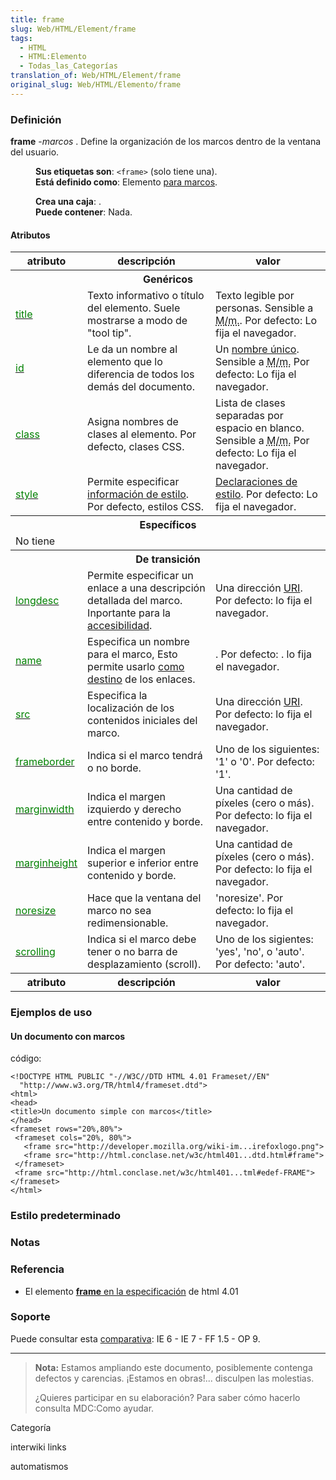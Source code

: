 ```yaml
---
title: frame
slug: Web/HTML/Element/frame
tags:
  - HTML
  - HTML:Elemento
  - Todas_las_Categorías
translation_of: Web/HTML/Element/frame
original_slug: Web/HTML/Elemento/frame
---
```

### Definición

**frame** -_marcos_ . Define la organización de los marcos dentro de la ventana del usuario.

<dl><dd><strong>Sus etiquetas son</strong>: <code>&#x3C;frame></code> (solo tiene una).</dd><dd><strong>Está definido como</strong>: Elemento <a href="es/HTML/Elemento/Tipos_de_elementos#paramarcos">para marcos</a>.</dd></dl>

<dl><dd><strong>Crea una caja</strong>: .</dd><dd><strong>Puede contener</strong>: Nada.</dd></dl>

#### Atributos

<table class="fullwidth-table standard-table">
  <tbody>
    <tr>
      <th>atributo</th>
      <th>descripción</th>
      <th>valor</th>
    </tr>
    <tr>
      <th colspan="3">Genéricos</th>
    </tr>
    <tr>
      <td>
        <a
          class="external"
          href="http://html.conclase.net/w3c/html401-es/struct/global.html#adef-title"
          ><span style="color: green">title</span></a
        >
      </td>
      <td>
        Texto informativo o título del elemento. Suele mostrarse a modo de "tool
        tip".
      </td>
      <td>
        Texto legible por personas. Sensible a
        <abbr title="diferencia entre Mayúsculas y minúsculas">M/m.</abbr>. Por
        defecto: Lo fija el navegador.
      </td>
    </tr>
    <tr>
      <td>
        <a
          class="external"
          href="http://html.conclase.net/w3c/html401-es/struct/global.html#adef-id"
          ><span style="color: green">id</span></a
        >
      </td>
      <td>
        Le da un nombre al elemento que lo diferencia de todos los demás del
        documento.
      </td>
      <td>
        Un
        <a
          class="external"
          href="http://html.conclase.net/w3c/html401-es/types.html#type-id"
          >nombre único</a
        >. Sensible a
        <abbr title="diferencia entre Máyusculas y minúsculas">M/m.</abbr> Por
        defecto: Lo fija el navegador.
      </td>
    </tr>
    <tr>
      <td>
        <a
          class="external"
          href="http://html.conclase.net/w3c/html401-es/struct/global.html#adef-class"
          ><span style="color: green">class</span></a
        >
      </td>
      <td>Asigna nombres de clases al elemento. Por defecto, clases CSS.</td>
      <td>
        Lista de clases separadas por espacio en blanco. Sensible a
        <abbr title="diferencia entre Máyusculas y minúsculas">M/m.</abbr> Por
        defecto: Lo fija el navegador.
      </td>
    </tr>
    <tr>
      <td>
        <a
          class="external"
          href="http://html.conclase.net/w3c/html401-es/present/styles.html#adef-style"
          ><span style="color: green">style</span></a
        >
      </td>
      <td>
        Permite especificar
        <a
          class="external"
          href="http://html.conclase.net/w3c/html401-es/present/styles.html"
          >información de estilo</a
        >. Por defecto, estilos CSS.
      </td>
      <td>
        <a
          class="external"
          href="http://html.conclase.net/w3c/html401-es/types.html#type-style"
          >Declaraciones de estilo</a
        >. Por defecto: Lo fija el navegador.
      </td>
    </tr>
    <tr>
      <th colspan="3">Específicos</th>
    </tr>
    <tr>
      <td colspan="3">No tiene</td>
    </tr>
    <tr>
      <th colspan="3">De transición</th>
    </tr>
    <tr>
      <td>
        <a
          class="external"
          href="http://html.conclase.net/w3c/html401-es/present/frames.html#adef-longdesc-FRAME"
          ><span style="color: green">longdesc</span></a
        >
      </td>
      <td>
        Permite especificar un enlace a una descripción detallada del marco.
        Inportante para la <a href="es/Accesibilidad">accesibilidad</a>.
      </td>
      <td>
        Una dirección
        <a
          class="external"
          href="http://html.conclase.net/w3c/html401-es/types.html#h-6.4"
          >URI</a
        >. Por defecto: lo fija el navegador.
      </td>
    </tr>
    <tr>
      <td>
        <a
          class="external"
          href="http://html.conclase.net/w3c/html401-es/present/frames.html#adef-name-FRAME"
          ><span style="color: green">name</span></a
        >
      </td>
      <td>
        Especifica un nombre para el marco, Esto permite usarlo
        <a
          class="external"
          href="http://html.conclase.net/w3c/html401-es/present/frames.html#h-16.3"
          >como destino</a
        >
        de los enlaces.
      </td>
      <td>. Por defecto: . lo fija el navegador.</td>
    </tr>
    <tr>
      <td>
        <a
          class="external"
          href="http://html.conclase.net/w3c/html401-es/present/frames.html#adef-src-FRAME"
          ><span style="color: green">src</span></a
        >
      </td>
      <td>Especifica la localización de los contenidos iniciales del marco.</td>
      <td>
        Una dirección
        <a
          class="external"
          href="http://html.conclase.net/w3c/html401-es/types.html#h-6.4"
          >URI</a
        >. Por defecto: lo fija el navegador.
      </td>
    </tr>
    <tr>
      <td>
        <a
          class="external"
          href="http://html.conclase.net/w3c/html401-es/present/frames.html#adef-frameborder"
          ><span style="color: green">frameborder</span></a
        >
      </td>
      <td>Indica si el marco tendrá o no borde.</td>
      <td>Uno de los siguientes: '1' o '0'. Por defecto: '1'.</td>
    </tr>
    <tr>
      <td>
        <a
          class="external"
          href="http://html.conclase.net/w3c/html401-es/present/frames.html#adef-marginwidth"
          ><span style="color: green">marginwidth</span></a
        >
      </td>
      <td>Indica el margen izquierdo y derecho entre contenido y borde.</td>
      <td>
        Una cantidad de píxeles (cero o más). Por defecto: lo fija el navegador.
      </td>
    </tr>
    <tr>
      <td>
        <a
          class="external"
          href="http://html.conclase.net/w3c/html401-es/present/frames.html#adef-marginheight"
          ><span style="color: green">marginheight</span></a
        >
      </td>
      <td>Indica el margen superior e inferior entre contenido y borde.</td>
      <td>
        Una cantidad de píxeles (cero o más). Por defecto: lo fija el navegador.
      </td>
    </tr>
    <tr>
      <td>
        <a
          class="external"
          href="http://html.conclase.net/w3c/html401-es/present/frames.html#adef-noresize"
          ><span style="color: green">noresize</span></a
        >
      </td>
      <td>Hace que la ventana del marco no sea redimensionable.</td>
      <td>'noresize'. Por defecto: lo fija el navegador.</td>
    </tr>
    <tr>
      <td>
        <a
          class="external"
          href="http://html.conclase.net/w3c/html401-es/present/frames.html#adef-scrolling"
          ><span style="color: green">scrolling</span></a
        >
      </td>
      <td>
        Indica si el marco debe tener o no barra de desplazamiento (scroll).
      </td>
      <td>Uno de los sigientes: 'yes', 'no', o 'auto'. Por defecto: 'auto'.</td>
    </tr>
    <tr>
      <th>atributo</th>
      <th>descripción</th>
      <th>valor</th>
    </tr>
  </tbody>
</table>

### Ejemplos de uso

#### Un documento con marcos

código:

```
<!DOCTYPE HTML PUBLIC "-//W3C//DTD HTML 4.01 Frameset//EN"
  "http://www.w3.org/TR/html4/frameset.dtd">
<html>
<head>
<title>Un documento simple con marcos</title>
</head>
<frameset rows="20%,80%">
 <frameset cols="20%, 80%">
   <frame src="http://developer.mozilla.org/wiki-im...irefoxlogo.png">
   <frame src="http://html.conclase.net/w3c/html401...dtd.html#frame">
 </frameset>
 <frame src="http://html.conclase.net/w3c/html401...tml#edef-FRAME">
</frameset>
</html>
```

### Estilo predeterminado

### Notas

### Referencia

- El elemento [**frame** en la especificación](http://html.conclase.net/w3c/html401-es/present/frames.html#edef-FRAME) de html 4.01

### Soporte

Puede consultar esta [comparativa](http://www.webdevout.net/browser_support_html.php#support-html401-frame): IE 6 - IE 7 - FF 1.5 - OP 9.

---

> **Nota:** Estamos ampliando este documento, posiblemente contenga defectos y carencias. ¡Estamos en obras!... disculpen las molestias.
>
> ¿Quieres participar en su elaboración? Para saber cómo hacerlo consulta MDC:Como ayudar.

Categoría

interwiki links

automatismos
